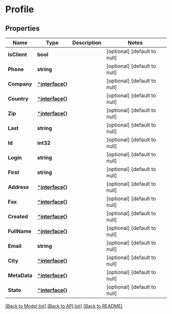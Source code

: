 # Profile

## Properties
Name | Type | Description | Notes
------------ | ------------- | ------------- | -------------
**IsClient** | **bool** |  | [optional] [default to null]
**Phone** | **string** |  | [optional] [default to null]
**Company** | [***interface{}**](interface{}.md) |  | [optional] [default to null]
**Country** | [***interface{}**](interface{}.md) |  | [optional] [default to null]
**Zip** | [***interface{}**](interface{}.md) |  | [optional] [default to null]
**Last** | **string** |  | [optional] [default to null]
**Id** | **int32** |  | [optional] [default to null]
**Login** | **string** |  | [optional] [default to null]
**First** | **string** |  | [optional] [default to null]
**Address** | [***interface{}**](interface{}.md) |  | [optional] [default to null]
**Fax** | [***interface{}**](interface{}.md) |  | [optional] [default to null]
**Created** | [***interface{}**](interface{}.md) |  | [optional] [default to null]
**FullName** | [***interface{}**](interface{}.md) |  | [optional] [default to null]
**Email** | **string** |  | [optional] [default to null]
**City** | [***interface{}**](interface{}.md) |  | [optional] [default to null]
**MetaData** | [***interface{}**](interface{}.md) |  | [optional] [default to null]
**State** | [***interface{}**](interface{}.md) |  | [optional] [default to null]

[[Back to Model list]](../README.md#documentation-for-models) [[Back to API list]](../README.md#documentation-for-api-endpoints) [[Back to README]](../README.md)


